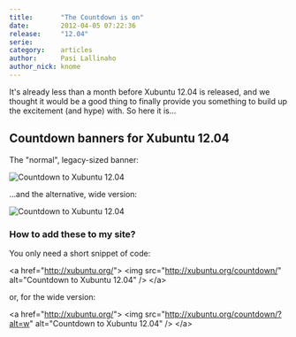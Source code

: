 ```yaml
---
title:       "The Countdown is on"
date:        2012-04-05 07:22:36
release:     "12.04"
serie:       
category:    articles
author:      Pasi Lallinaho
author_nick: knome
---
```


It's already less than a month before Xubuntu 12.04 is released, and we thought it would be a good thing to finally provide you something to build up the excitement (and hype) with. So here it is...

Countdown banners for Xubuntu 12.04
-----------------------------------

The "normal", legacy-sized banner:

![Countdown to Xubuntu 12.04](http://xubuntu.org/countdown)

...and the alternative, wide version:

![Countdown to Xubuntu 12.04](http://xubuntu.org/countdown/?alt=w)

### How to add these to my site?

You only need a short snippet of code:

&lt;a href="http://xubuntu.org/"&gt; &lt;img src="http://xubuntu.org/countdown/" alt="Countdown to Xubuntu 12.04" /&gt; &lt;/a&gt;

or, for the wide version:

&lt;a href="http://xubuntu.org/"&gt; &lt;img src="http://xubuntu.org/countdown/?alt=w" alt="Countdown to Xubuntu 12.04" /&gt; &lt;/a&gt;
